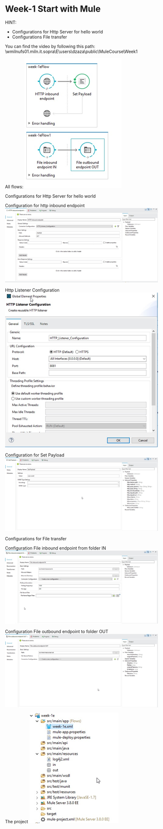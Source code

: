 # Week-1 Start with Mule 

HINT: 
- Configurations for Http Server for hello world
- Configurations File transfer

You can find the video by following this path:
\\wmilnufs01.miln.it.sopra\E\users\dzaza\public\MuleCourse\Week1


All flows:
![image](week-1-1.jpg)

Configurations for Http Server for hello world

Configuration for http inbound endpoint
![image](week-1-2.jpg)

Http Listener Configuration
![image](week-1-3.jpg)

Configuration for Set Payload
![image](week-1-4.jpg)

Configurations for File transfer

Configuration File inbound endpoint from folder IN
![image](week-1-5.jpg)

Configuration File outbound endpoint to folder OUT
![image](week-1-6.jpg)

The project
![image](week-1-7.jpg)

